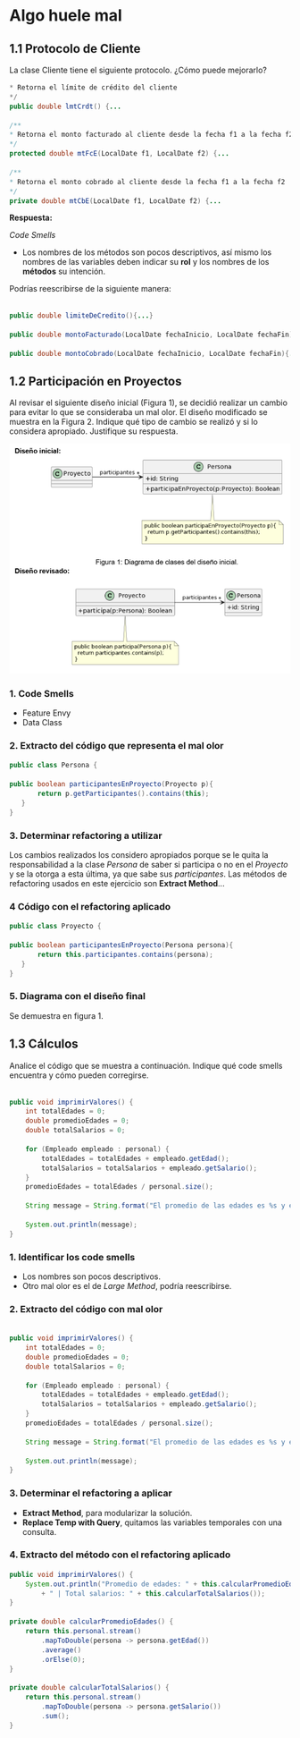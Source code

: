 # Algo huele mal

## 1.1 Protocolo de Cliente
La clase Cliente tiene el siguiente protocolo. ¿Cómo puede mejorarlo? 


```java
* Retorna el límite de crédito del cliente
*/
public double lmtCrdt() {...

/** 
* Retorna el monto facturado al cliente desde la fecha f1 a la fecha f2
*/
protected double mtFcE(LocalDate f1, LocalDate f2) {...

/** 
* Retorna el monto cobrado al cliente desde la fecha f1 a la fecha f2
*/
private double mtCbE(LocalDate f1, LocalDate f2) {...
```

**Respuesta:**

*Code Smells*
- Los nombres de los métodos son pocos descriptivos, así mismo los nombres de las variables deben indicar su **rol** y los nombres de los **métodos** su intención.

Podrías reescribirse de la siguiente manera:

```java

public double limiteDeCredito(){...}

public double montoFacturado(LocalDate fechaInicio, LocalDate fechaFin){...}

public double montoCobrado(LocalDate fechaInicio, LocalDate fechaFin){...}
```

## 1.2 Participación en Proyectos

Al revisar el siguiente diseño inicial (Figura 1), se decidió realizar un cambio para evitar lo que se consideraba un mal olor. El diseño modificado se muestra en la Figura 2. Indique qué tipo de cambio se realizó y si lo considera apropiado. Justifique su respuesta.

![alt text](image.png)

### 1. Code Smells
- Feature Envy
- Data Class

### 2. Extracto del código que representa el mal olor

 ```java
 public class Persona {

public boolean participantesEnProyecto(Proyecto p){
        return p.getParticipantes().contains(this);
    }
 }
```
### 3. Determinar refactoring a utilizar
 Los cambios realizados los considero apropiados porque se le quita la responsabilidad a la clase *Persona* de saber si participa o no en el *Proyecto* y se la otorga a esta última, ya que sabe sus *participantes*.
Las métodos de refactoring usados en este ejercicio son **Extract Method**...

### 4 Código con el refactoring aplicado
 ```java
 public class Proyecto {
    
public boolean participantesEnProyecto(Persona persona){
        return this.participantes.contains(persona);
    }
 }
```
### 5. Diagrama con el diseño final

Se demuestra en figura 1.

## 1.3 Cálculos
Analice el código que se muestra a continuación. Indique qué code smells encuentra y cómo pueden corregirse.						

```java

public void imprimirValores() {
	int totalEdades = 0;
	double promedioEdades = 0;
	double totalSalarios = 0;
	
	for (Empleado empleado : personal) {
		totalEdades = totalEdades + empleado.getEdad();
		totalSalarios = totalSalarios + empleado.getSalario();
	}
	promedioEdades = totalEdades / personal.size();
		
	String message = String.format("El promedio de las edades es %s y el total de salarios es %s", promedioEdades, totalSalarios);
	
	System.out.println(message);
}


```

### 1. Identificar los code smells
- Los nombres son pocos descriptivos. 
- Otro mal olor es el de *Large Method*, podría reescribirse.

### 2. Extracto del código con mal olor

```java

public void imprimirValores() {
	int totalEdades = 0;
	double promedioEdades = 0;
	double totalSalarios = 0;
	
	for (Empleado empleado : personal) {
		totalEdades = totalEdades + empleado.getEdad();
		totalSalarios = totalSalarios + empleado.getSalario();
	}
	promedioEdades = totalEdades / personal.size();
		
	String message = String.format("El promedio de las edades es %s y el total de salarios es %s", promedioEdades, totalSalarios);
	
	System.out.println(message);
}


```

### 3. Determinar el refactoring a aplicar 

- **Extract Method**, para modularizar la solución.
- **Replace Temp with Query**, quitamos las variables temporales con una consulta.

### 4. Extracto del método con el refactoring aplicado

```java
public void imprimirValores() {
    System.out.println("Promedio de edades: " + this.calcularPromedioEdades()
        + " | Total salarios: " + this.calcularTotalSalarios());
}

private double calcularPromedioEdades() {
    return this.personal.stream()
        .mapToDouble(persona -> persona.getEdad())
        .average()
        .orElse(0);
}

private double calcularTotalSalarios() {
    return this.personal.stream()
        .mapToDouble(persona -> persona.getSalario())
        .sum();
}
```